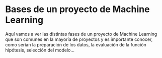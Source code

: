 # Bases de un proyecto de Machine Learning
Aquí vamos a ver las distintas fases de un proyecto de Machine Learning que son comunes en la mayoría de proyectos y es importante conocer, como serían la preparación de los datos, la evaluación de la función hipótesis, selección del modelo...